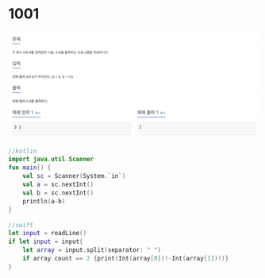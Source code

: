 # 1001

![1001.png](1001.png)

```kotlin
//kotlin
import java.util.Scanner
fun main() {
    val sc = Scanner(System.`in`)
    val a = sc.nextInt()
    val b = sc.nextInt()
    println(a-b)
}
```
```swift
//swift
let input = readLine()
if let input = input{
    let array = input.split(separator: " ")
    if array.count == 2 {print(Int(array[0])!-Int(array[1])!)}
}
```
